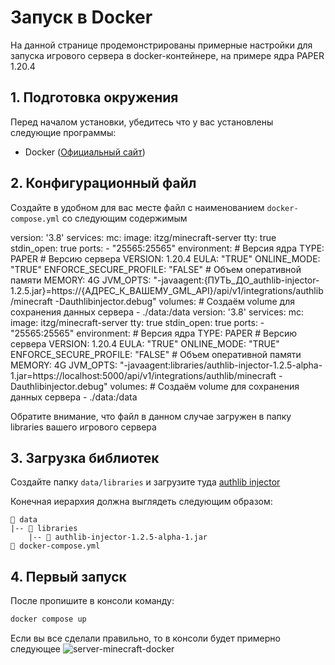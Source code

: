 # Запуск в Docker

На данной странице продемонстрированы примерные настройки для запуска игрового сервера в docker-контейнере, на примере ядра PAPER 1.20.4

## 1. Подготовка окружения
Перед началом установки, убедитесь что у вас установлены следующие программы:

- Docker ([Официальный сайт](https://www.docker.com/products/docker-desktop/))

## 2. Конфигурационный файл
Создайте в удобном для вас месте файл с наименованием ```docker-compose.yml``` со следующим содержимым

<tabs>
<tab title="Оригинал">
<code-block lang="yaml">
version: '3.8'
services:
    mc:
        image: itzg/minecraft-server
        tty: true
        stdin_open: true
        ports:
            - "25565:25565"
        environment:
            # Версия ядра
            TYPE: PAPER
            # Версию сервера
            VERSION: 1.20.4
            EULA: "TRUE"
            ONLINE_MODE: "TRUE"
            ENFORCE_SECURE_PROFILE: "FALSE"
            # Объем оперативной памяти
            MEMORY: 4G
            JVM_OPTS: "-javaagent:{ПУТЬ_ДО_authlib-injector-1.2.5.jar}=https://{АДРЕС_К_ВАШЕМУ_GML_API}/api/v1/integrations/authlib/minecraft -Dauthlibinjector.debug"
        volumes:
            # Создаём volume для сохранения данных сервера
            - ./data:/data
</code-block>
</tab>
<tab title="Пример заполненного файла">
<code-block lang="yaml">
version: '3.8'
services:
    mc:
        image: itzg/minecraft-server
        tty: true
        stdin_open: true
        ports:
            - "25565:25565"
        environment:
            # Версия ядра
            TYPE: PAPER
            # Версию сервера
            VERSION: 1.20.4
            EULA: "TRUE"
            ONLINE_MODE: "TRUE"
            ENFORCE_SECURE_PROFILE: "FALSE"
            # Объем оперативной памяти
            MEMORY: 4G
            JVM_OPTS: "-javaagent:libraries/authlib-injector-1.2.5-alpha-1.jar=https://localhost:5000/api/v1/integrations/authlib/minecraft -Dauthlibinjector.debug"
        volumes:
            # Создаём volume для сохранения данных сервера
            - ./data:/data
</code-block>
<p>
Обратите внимание, что файл в данном случае загружен в папку libraries вашего игрового сервера
</p>
</tab>
</tabs>

## 3. Загрузка библиотек
Создайте папку ```data/libraries``` и загрузите туда [authlib injector ](https://github.com/Gml-Launcher/Gml.Authlib.Injector/releases/tag/authlib-injector-1.2.5-alpha-1)

Конечная иерархия должна выглядеть следующим образом:
```
📁 data
|-- 📁 libraries
    |-- 📄 authlib-injector-1.2.5-alpha-1.jar
📄 docker-compose.yml

```

## 4. Первый запуск
После пропишите в консоли команду:
```Bash
docker compose up
```

Если вы все сделали правильно, то в консоли будет примерно следующее
![server-minecraft-docker](server-minecraft-docker.png)